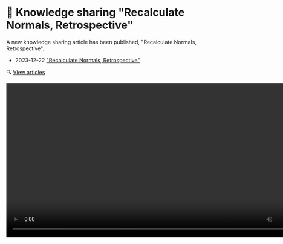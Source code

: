 ﻿---
date: 2023-12-22T10:00
---
# 🧪 Knowledge sharing "Recalculate Normals, Retrospective"

A new knowledge sharing article has been published, "Recalculate Normals, Retrospective".

- 2023-12-22 ["Recalculate Normals, Retrospective"](https://hai-vr.notion.site/Recalculate-Normals-Retrospective-e8b319e25c5a4b779c220a4d8286ded4)

🔍 [View articles](/docs/other/articles)

<video controls width="816">
    <source src={'https://downscale.srv.hai-vr.dev/assets/docs/JiHvKYMj8A.mp4' ?? require('/docs/products/prefabulous/img/JiHvKYMj8A.mp4').default}/>
</video>